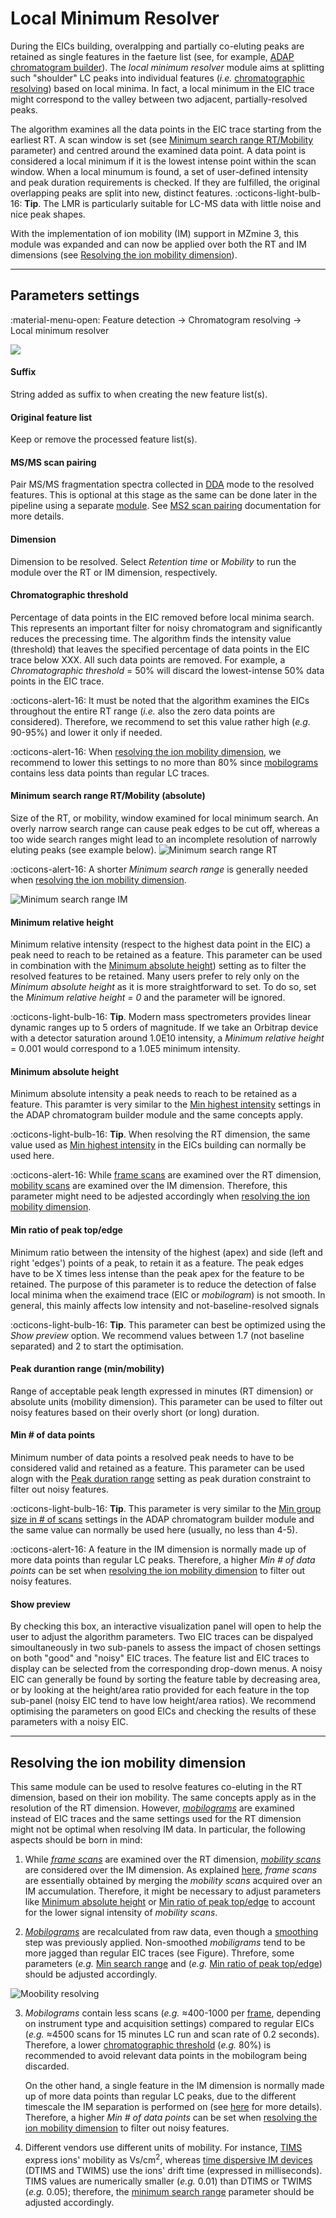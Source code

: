 # **Local Minimum Resolver**

During the EICs building, overalpping and partially co-eluting peaks are retained as single features in the faeture list (see, for example, [ADAP chromatogram builder](../featdet_adap_chromatogram_builder/adap-chromatogram-builder.md)). The _local minimum resolver_ module aims at splitting such "shoulder" LC peaks into individual features (_i.e._ [chromatographic resolving](../../terminology/general-terminology.md#chromatographic-resolving)) based on local minima. In fact, a local minimum in the EIC trace might correspond to the valley between two adjacent, partially-resolved peaks.

The algorithm examines all the data points in the EIC trace starting from the earliest RT. A scan window is set (see [Minimum search range RT/Mobility](#minimum-search-range-rtmobility-absolute) parameter) and centred around the examined data point. A data point is considered a local minimum if it is the lowest intense point within the scan window. When a local minumum is found, a set of user-defined intensity and peak duration requirements is checked. If they are fulfilled, the original overlapping peaks are split into new, distinct features.
:octicons-light-bulb-16: **Tip**. The LMR is particularly suitable for LC-MS data with little noise and nice peak shapes.

With the implementation of ion mobility (IM) support in MZmine 3, this module was expanded and can now be applied over both the RT and IM dimensions (see [Resolving the ion mobility dimension](#resolving-the-ion-mobility-dimension)).

---
## **Parameters settings**
:material-menu-open: Feature detection → Chromatogram resolving → Local minimum resolver

![](local-minimum-resolver.png)

#### **Suffix**
String added as suffix to when creating the new feature list(s).

#### **Original feature list**
Keep or remove the processed feature list(s).

#### **MS/MS scan pairing**
Pair MS/MS fragmentation spectra collected in [DDA](../../terminology/general-terminology.md#data-dependent-acqusition-mode) mode to the resolved features. This is optional at this stage as the same can be done later in the pipeline using a separate [module](../featdet_ms2_scan_pairing/ms2_scan_pairing.md). See [MS2 scan pairing](../featdet_ms2_scan_pairing/ms2_scan_pairing.md) documentation for more details.

#### **Dimension**
Dimension to be resolved. Select _Retention time_ or _Mobility_ to run the module over the RT or IM dimension, respectively.

#### **Chromatographic threshold**
Percentage of data points in the EIC removed before local minima search. This represents an important filter for noisy chromatogram and significantly reduces the precessing time. 
The algorithm finds the intensity value (threshold) that leaves the specified percentage of data points in the EIC trace below XXX. All such data points are removed. For example, a _Chromatographic threshold_ = 50% will discard the lowest-intense 50% data points in the EIC trace.

:octicons-alert-16: It must be noted that the algorithm examines the EICs throughout the entire RT range (_i.e._ also the zero data points are considered). Therefore, we recommend to set this value rather high (_e.g._ 90-95%) and lower it only if needed.

:octicons-alert-16: When [resolving the ion mobility dimension](#resolving-the-ion-mobility-dimension), we recommend to lower this settings to no more than 80% since [mobilograms](../../terminology/ion-mobility-terminology.md#mobilograms) contains less data points than regular LC traces.

#### **Minimum search range RT/Mobility (absolute)**
Size of the RT, or mobility, window examined for local minimum search. An overly narrow search range can cause peak edges to be cut off, whereas a too wide search ranges might lead to an incomplete resolution of narrowly eluting peaks (see example below).
![Minimum search range RT](min-search-range-rt.png)

:octicons-alert-16: A shorter _Minimum search range_ is generally needed when [resolving the ion mobility dimension](#resolving-the-ion-mobility-dimension).

![Minimum search range IM](min-search-range-im.png)

#### **Minimum relative height**
Minimum relative intensity (respect to the highest data point in the EIC) a peak need to reach to be retained as a feature. This parameter can be used in combination with the [Minimum absolute height](#minimum-absolute-height)) setting as to filter the resolved features to be retained. Many users prefer to rely only on the _Minimum absolute height_ as it is more straightforward to set. To do so, set the _Minimum relative height = 0_ and the parameter will be ignored. 

:octicons-light-bulb-16: **Tip**. Modern mass spectrometers provides linear dynamic ranges up to 5 orders of magnitude. If we take an Orbitrap device with a detector saturation around 1.0E10 intensity, a _Minimum relative height_ = 0.001 would correspond to a 1.0E5 minimum intensity.

#### **Minimum absolute height**
Minimum absolute intensity a peak needs to reach to be retained as a feature. This paramter is very similar to the [Min highest intensity](../featdet_adap_chromatogram_builder/adap-chromatogram-builder.md#min-highest-intensity) settings in the ADAP chromatogram builder module and the same concepts apply.

:octicons-light-bulb-16: **Tip**. When resolving the RT dimension, the same value used as [Min highest intensity](../featdet_adap_chromatogram_builder/adap-chromatogram-builder.md#min-highest-intensity) in the EICs building can normally be used here.

:octicons-alert-16: While [frame scans](../../terminology/ion-mobility-terminology.md#accumulations-mobility-scans-and-frames) are examined over the RT dimension, [mobility scans](../../terminology/ion-mobility-terminology.md#accumulations-mobility-scans-and-frames) are examined over the IM dimension. Therefore, this parameter might need to be adjested accordingly when [resolving the ion mobility dimension](#resolving-the-ion-mobility-dimension). 

#### **Min ratio of peak top/edge**
Minimum ratio between the intensity of the highest (apex) and side (left and right 'edges') points of a peak, to retain it as a feature. The peak edges have to be X times less intense than the peak apex for the feature to be retained. The purpose of this parameter is to reduce the detection of false local minima when the exaimend trace (EIC or _mobilogram_) is not smooth. In general, this mainly affects low intensity and not-baseline-resolved signals

:octicons-light-bulb-16: **Tip**. This parameter can best be optimized using the _Show preview_ option. We recommend values between 1.7 (not baseline separated) and 2 to start the optimisation.

#### **Peak durantion range (min/mobility)**
Range of acceptable peak length expressed in minutes (RT dimension) or absolute units (mobility dimension). This parameter can be used to filter out noisy features based on their overly short (or long) duration.

#### **Min # of data points**
Minimum number of data points a resolved peak needs to have to be considered valid and retained as a feature. This parameter can be used alogn with the [Peak duration range](#peak-durantion-range-minmobility) setting as  peak duration constraint to filter out noisy features.

:octicons-light-bulb-16: **Tip**. This parameter is very similar to the [Min group size in # of scans](../featdet_adap_chromatogram_builder/adap-chromatogram-builder.md) settings in the ADAP chromatogram builder module and the same value can normally be used here (usually, no less than 4-5).

:octicons-alert-16: A feature in the IM dimension is normally made up of more data points than regular LC peaks. Therefore, a higher _Min # of data points_ can be set when [resolving the ion mobility dimension](#resolving-the-ion-mobility-dimension) to filter out noisy features.

#### **Show preview**
By checking this box, an interactive visualization panel will open to help the user to adjust the algorithm parameters. Two EIC traces can be dispalyed simoultaneously in two sub-panels to assess the impact of chosen settings on both "good" and "noisy" EIC traces. The feature list and EIC traces to display can be selected from the corresponding drop-down menus. A noisy EIC can generally be found by sorting the feature table by decreasing area, or by looking at the height/area ratio provided for each feature in the top sub-panel (noisy EIC tend to have low height/area ratios). We recommend optimising the parameters on good EICs and checking the results of these parameters with a noisy EIC.

---
## Resolving the ion mobility dimension
This same module can be used to resolve features co-eluting in the RT dimension, based on their ion mobility. The same concepts apply as in the resolution of the RT dimension. However, [_mobilograms_](../../terminology/ion-mobility-terminology.md#mobilograms) are examined instead of EIC traces and the same settings used for the RT dimension might not be optimal when resolving IM data. In particular, the following aspects should be born in mind:

1. While [_frame scans_](../../terminology/ion-mobility-terminology.md#accumulations-mobility-scans-and-frames) are examined over the RT dimension, [_mobility scans_](../../terminology/ion-mobility-terminology.md#accumulations-mobility-scans-and-frames) are considered over the IM dimension. As explained [here](../../terminology/ion-mobility-terminology.md#accumulations-mobility-scans-and-frames), _frame scans_ are essentially obtained by merging the _mobility scans_ acquired over an IM accumulation. Therefore, it might be necessary to adjust parameters like [Minimum absolute height](#minimum-absolute-height) or [Min ratio of peak top/edge](#min-ratio-of-peak-topedge) to account for the lower signal intensity of _mobility scans_.

2. [_Mobilograms_](../../terminology/ion-mobility-terminology.md#mobilograms) are recalculated from  raw data, even though a [smoothing](../featdet_smoothing/smoothing.md) step was previously applied. Non-smoothed _mobiligrams_ tend to be more jagged than regular EIC traces (see Figure). Threfore, some parameters (_e.g._ [Min search range](#minimum-search-range-rtmobility-absolute) and (_e.g._ [Min ratio of peak top/edge](#min-ratio-of-peak-topedge)) should be adjusted accordingly.

![Moobility resolving](mobility-resolving.png)


3. _Mobilograms_ contain less scans (_e.g._ ≈400-1000 per [frame](../../terminology/ion-mobility-terminology.md#accumulations-mobility-scans-and-frames), depending on instrument type and acquisition settings) compared to regular EICs (_e.g._ ≈4500 scans for 15 minutes LC run and scan rate of 0.2 seconds). Therefore, a lower [chromatographic threshold](#chromatographic-threshold) (_e.g._ 80%) is recommended to avoid relevant data points in the mobilogram being discarded.

    On the other hand, a single feature in the IM dimension is normally made up of more data points than regular LC peaks, due to the different timescale the IM separation is performed on (see [here](../../terminology/ion-mobility-terminology.md#background) for more details). Therefore, a higher _Min # of data points_ can be set when [resolving the ion mobility dimension](#resolving-the-ion-mobility-dimension) to filter out noisy features.

4. Different vendors use different units of mobility. For instance, [TIMS](../../terminology/ion-mobility-terminology.md#trapped-ion-mobility-spectrometry-tims) express ions' mobility as Vs/cm<sup>2</sup>, whereas [time dispersive IM devices](../../terminology/ion-mobility-terminology.md#time-dispersve-ion-mobility-spectrometry-dtims-and-twims) (DTIMS and TWIMS) use the ions' drift time (expressed in milliseconds). TIMS values are numerically smaller (_e.g._ 0.01) than DTIMS or TWIMS (_e.g._ 0.05); therefore, the [minimum search range](#minimum-search-range-rtmobility-absolute) parameter should be adjusted accordingly. 